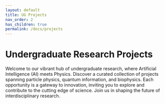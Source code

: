 ```yaml
---
layout: default
title: UG Projects
nav_order: 2
has_children: true
permalink: /docs/projects
---
```


# Undergraduate Research Projects

Welcome to our vibrant hub of undergraduate research, where Artificial Intelligence (AI) meets Physics. Discover a curated collection of projects spanning particle physics, quantum information, and biophysics. Each opportunity is a gateway to innovation, inviting you to explore and contribute to the cutting edge of science. Join us in shaping the future of interdisciplinary research.
